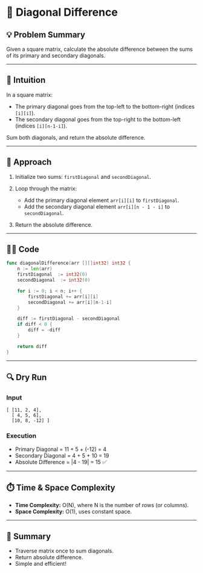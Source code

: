 # 🔺 Diagonal Difference

## 💡 Problem Summary

Given a square matrix, calculate the absolute difference between the sums of its primary and secondary diagonals.

---

## 💭 Intuition

In a square matrix:

* The primary diagonal goes from the top-left to the bottom-right (indices `[i][i]`).
* The secondary diagonal goes from the top-right to the bottom-left (indices `[i][n-1-i]`).

Sum both diagonals, and return the absolute difference.

---

## 🚀 Approach

1. Initialize two sums: `firstDiagonal` and `secondDiagonal`.
2. Loop through the matrix:

   * Add the primary diagonal element `arr[i][i]` to `firstDiagonal`.
   * Add the secondary diagonal element `arr[i][n - 1 - i]` to `secondDiagonal`.
3. Return the absolute difference.

---

## 🧑‍💻 Code

```go
func diagonalDifference(arr [][]int32) int32 {
    n := len(arr)
    firstDiagonal  := int32(0)
    secondDiagonal  := int32(0)

    for i := 0; i < n; i++ {
        firstDiagonal += arr[i][i]
        secondDiagonal += arr[i][n-1-i]
    }

    diff := firstDiagonal - secondDiagonal
    if diff < 0 {
        diff = -diff
    }

    return diff
}
```

---

## 🔍 Dry Run

### Input

```
[ [11, 2, 4],
  [ 4, 5, 6],
  [10, 8, -12] ]
```

### Execution

* Primary Diagonal = 11 + 5 + (-12) = 4
* Secondary Diagonal = 4 + 5 + 10 = 19
* Absolute Difference = |4 - 19| = 15 ✅

---

## ⏱️ Time & Space Complexity

* **Time Complexity:** O(N), where N is the number of rows (or columns).
* **Space Complexity:** O(1), uses constant space.

---

## 📘 Summary

* Traverse matrix once to sum diagonals.
* Return absolute difference.
* Simple and efficient!
